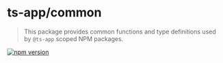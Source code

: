 # ts-app/common

> This package provides common functions and type definitions used by `@ts-app` scoped NPM packages.

[![npm version](https://badge.fury.io/js/%40ts-app%2Fcommon.svg)](https://badge.fury.io/js/%40ts-app%2Fcommon)

